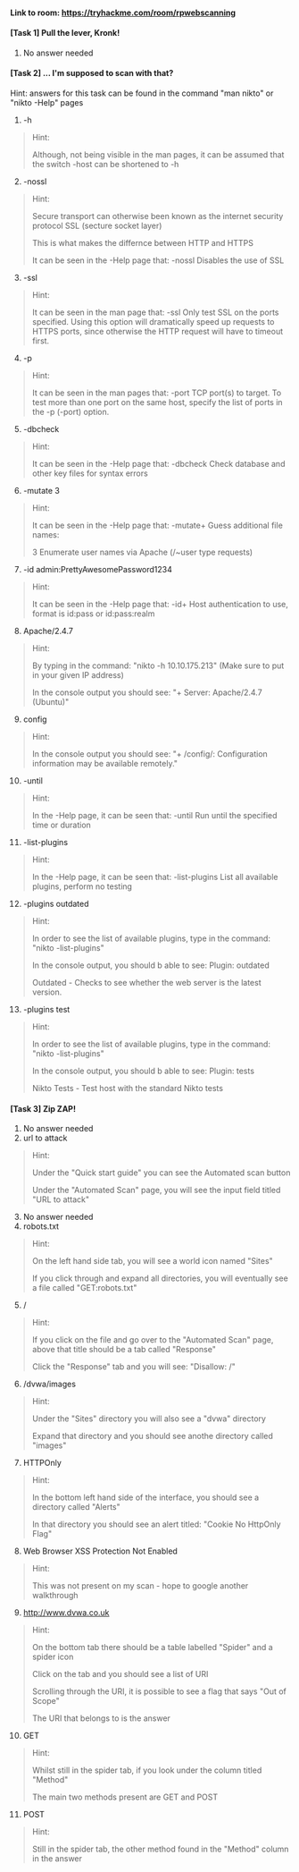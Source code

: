 #### Link to room: https://tryhackme.com/room/rpwebscanning

#### [Task 1] Pull the lever, Kronk! 
   1. No answer needed
   
#### [Task 2] ... I'm supposed to scan with that? 

Hint: answers for this task can be found in the command "man nikto" or "nikto -Help" pages

   1. -h
> Hint:
>   
> Although, not being visible in the man pages, it can be assumed that the switch -host can be shortened to -h
   2. -nossl
> Hint:
>
> Secure transport can otherwise been known as the internet security protocol SSL (secture socket layer)
>
> This is what makes the differnce between HTTP and HTTPS
>
> It can be seen in the -Help page that:  -nossl   Disables the use of SSL
   3. -ssl 
> Hint:
>
> It can be seen in the man page that:  -ssl   Only test SSL on the ports specified. Using this option will dramatically speed up requests to HTTPS ports, since otherwise the HTTP request will have to timeout first.
   4. -p 
> Hint:
>
> It can be seen in the man pages that: -port   TCP port(s) to target. To test more than one port on the same host, specify the list of ports in the -p (-port) option.
   5. -dbcheck 
> Hint:
>
> It can be seen in the -Help page that: -dbcheck   Check database and other key files for syntax errors
   6. -mutate 3
> Hint:
>
> It can be seen in the -Help page that: -mutate+   Guess additional file names:
>
> 3 Enumerate user names via Apache (/~user type requests)
   7. -id admin:PrettyAwesomePassword1234
> Hint:
>
> It can be seen in the -Help page that: -id+   Host authentication to use, format is id:pass or id:pass:realm
   8. Apache/2.4.7
> Hint:
>
> By typing in the command: "nikto -h 10.10.175.213" (Make sure to put in your given IP address)
>
> In the console output you should see: "+ Server: Apache/2.4.7 (Ubuntu)"
   9. config
> Hint:
>
> In the console output you should see: "+ /config/: Configuration information may be available remotely."
   10. -until 
> Hint:
>
> In the -Help page, it can be seen that: -until   Run until the specified time or duration
   11. -list-plugins
> Hint:
>
> In the -Help page, it can be seen that: -list-plugins   List all available plugins, perform no testing
   12. -plugins outdated
> Hint:
>
> In order to see the list of available plugins, type in the command: "nikto -list-plugins" 
>
> In the console output, you should b able to see: Plugin: outdated 
>
> Outdated - Checks to see whether the web server is the latest version.
   13. -plugins test
> Hint:
>
> In order to see the list of available plugins, type in the command: "nikto -list-plugins" 
>
> In the console output, you should b able to see: Plugin: tests 
>
> Nikto Tests - Test host with the standard Nikto tests
   
#### [Task 3] Zip ZAP! 
   1. No answer needed
   2. url to attack
> Hint:
>
> Under the "Quick start guide" you can see the Automated scan button 
>
> Under the "Automated Scan" page, you will see the input field titled "URL to attack"
   3. No answer needed
   4. robots.txt 
> Hint:
>
> On the left hand side tab, you will see a world icon named "Sites" 
>
> If you click through and expand all directories, you will eventually see a file called "GET:robots.txt" 
   5. /
> Hint:
>
> If you click on the file and go over to the "Automated Scan" page, above that title should be a tab called "Response"
>
> Click the "Response" tab and you will see: "Disallow: /"
   6. /dvwa/images 
> Hint:
>
> Under the "Sites" directory you will also see a "dvwa" directory
>
> Expand that directory and you should see anothe directory called "images" 
   7. HTTPOnly
> Hint:
>
> In the bottom left hand side of the interface, you should see a directory called "Alerts" 
>
> In that directory you should see an alert titled: "Cookie No HttpOnly Flag" 
   8. Web Browser XSS Protection Not Enabled
> Hint:
>
> This was not present on my scan - hope to google another walkthrough 
   9. http://www.dvwa.co.uk
> Hint:
>
> On the bottom tab there should be a table labelled "Spider" and a spider icon 
>
> Click on the tab and you should see a list of URI
>
> Scrolling through the URI, it is possible to see a flag that says "Out of Scope"
>
> The URI that belongs to is the answer 
   10. GET 
> Hint:
>
> Whilst still in the spider tab, if you look under the column titled "Method"
>
> The main two methods present are GET and POST 
   11. POST
> Hint:
>
> Still in the spider tab, the other method found in the "Method" column in the answer 
